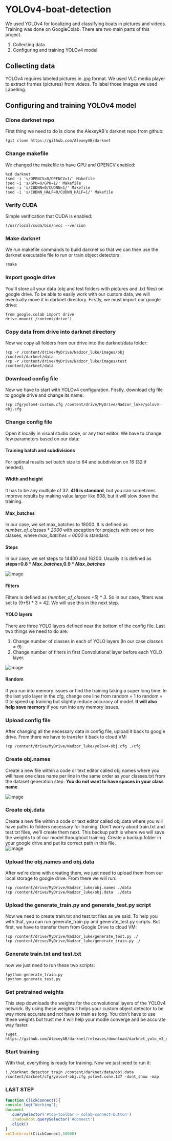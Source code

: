 # YOLOv4-boat-detection
We used YOLOv4 for localizing and classifying boats in pictures and videos. Training was done on GoogleColab. There are two main parts of this project.
1. Collecting data
2. Configuring and training YOLOv4 model  

## Collecting data
YOLOv4 requires labeled pictures in .jpg format. We used VLC media player to extract frames (pictures) from videos. To label those images we used LabelImg.

## Configuring and training YOLOv4 model
### Clone darknet repo
First thing we need to do is clone the AlexeyAB's darknet repo from github:
```
!git clone https://github.com/AlexeyAB/darknet
```
### Change makefile
We changed the makefile to have GPU and OPENCV enabled:
```
%cd darknet    
!sed -i 's/OPENCV=0/OPENCV=1/' Makefile    
!sed -i 's/GPU=0/GPU=1/' Makefile    
!sed -i 's/CUDNN=0/CUDNN=1/' Makefile  
!sed -i 's/CUDNN_HALF=0/CUDNN_HALF=1/' Makefile
```
### Verify CUDA
Simple verification that CUDA is enabled:
```
!/usr/local/cuda/bin/nvcc --version
```

### Make darknet
We run makefile commands to build darknet so that we can then use the darknet executable file to run or train object detectors:
```
!make
```

### Import google drive
You'll store all your data (obj and test folders with pictures and .txt files) on google drive. To be able to easily work with our custom data, we will eventually move it in darknet directory. Firstly, we must import our google drive:
```
from google.colab import drive  
drive.mount('/content/drive')
```

### Copy data from drive into darknet directory
Now we copy all folders from our drive into the darknet/data folder:
```
!cp -r /content/drive/MyDrive/Nadzor_luke/images/obj /content/darknet/data  
!cp -r /content/drive/MyDrive/Nadzor_luke/images/test /content/darknet/data  
```
### Download config file
Now we have to start with YOLOv4 configuration. Firstly, download cfg file to google drive and change its name:
```
!cp cfg/yolov4-custom.cfg /content/drive/MyDrive/Nadzor_luke/yolov4-obj.cfg
```
### Change config file
Open it locally in visual studio code, or any text editor. We have to change few parameters based on our data:  
  
#### Training batch and subdivisions  
For optimal results set batch size to 64 and subdivision on 16 (32 if needed).
  
#### Width and height
It has to be any multiple of 32. **416 is standard**, but you can sometimes improve results by making value larger like 608, but it will slow down the training.

#### Max_batches
In our case, we set max_batches to 18000. It is defined as *number_of_classes* * *2000* with exception for projects with one or two classes, where *max_batches = 6000* is standard.

#### Steps
In our case, we set steps to 14400 and 16200. Usually it is defined as **steps=0.8 * *Max_batches*,0.9 * *Max_batches***

![image](https://user-images.githubusercontent.com/92891601/175809318-84587f10-9404-4277-9d05-cccb25c6b16d.png)

#### Filters
Filters is defined as (*number_of_classes +5*) * *3*. So in our case, filters was set to (9+5) * 3 = 42. We will use this in the next step.

#### YOLO layers
There are three YOLO layers defined near the bottom of the config file. Last two things we need to do are:
1. Change number of classes in each of YOLO layers (In our case *classes = 9*).  
2. Change number of filters in first Convolutional layer before each YOLO layer.  

![image](https://user-images.githubusercontent.com/92891601/175809590-20766bfa-0b1d-42b3-99ae-419815dc5a89.png)


#### Random
If you run into memory issues or find the training taking a super long time. In the last yolo layer in the cfg, change one line from random = 1 to random = 0 to speed up training but slightly reduce accuracy of model. **It will also help save memory** if you run into any memory issues.

### Upload config file
After changing all the necessary data in config file, upload it back to google drive. From there we have to transfer it back to cloud VM:
```
!cp /content/drive/MyDrive/Nadzor_luke/yolov4-obj.cfg ./cfg
```
### Create obj.names
Create a new file within a code or text editor called obj.names where you will have one class name per line in the same order as your classes.txt from the dataset generation step. **You do not want to have spaces in your class name**.

![image](https://user-images.githubusercontent.com/92891601/175810060-2bd4077b-6074-4fc6-b4ce-7257bf12e51e.png)

### Create obj.data
Create a new file within a code or text editor called obj.data where you will have paths to folders necessary for training. Don't worry about train.txt and test.txt files, we'll create them next. This backup path is where we will save the weights to of our model throughout training. Create a backup folder in your google drive and put its correct path in this file.  
![image](https://user-images.githubusercontent.com/92891601/175810113-94797b7b-c4ad-4f8f-968e-a995160f05d7.png)

### Upload the obj.names and obj.data
After we're done with creating them, we just need to upload them from our local storage to google drive. From there we will run:
```
!cp /content/drive/MyDrive/Nadzor_luke/obj.names ./data  
!cp /content/drive/MyDrive/Nadzor_luke/obj.data  ./data
```
### Upload the generate_train.py and generate_test.py script
Now we need to create train.txt and test.txt files as we said. To help you with that, you can run generate_train.py and generate_test.py scripts. But first, we have to transfer them from Google Drive to cloud VM: 
```
!cp /content/drive/MyDrive/Nadzor_luke/generate_test.py ./  
!cp /content/drive/MyDrive/Nadzor_luke/generate_train.py ./
```

### Generate train.txt and test.txt
now we just need to run these two scripts:
```
!python generate_train.py  
!python generate_test.py
```

### Get pretrained weights
This step downloads the weights for the convolutional layers of the YOLOv4 network. By using these weights it helps your custom object detector to be way more accurate and not have to train as long. You don't have to use these weights but trust me it will help your modle converge and be accurate way faster.
```
!wget https://github.com/AlexeyAB/darknet/releases/download/darknet_yolo_v3_optimal/yolov4.conv.137  
```
### Start training
With that, everything is ready for training. Now we just need to run it:
```
!./darknet detector train /content/darknet/data/obj.data /content/darknet/cfg/yolov4-obj.cfg yolov4.conv.137 -dont_show -map
```
### LAST STEP
```javascript
function ClickConnect(){
console.log("Working"); 
document
  .querySelector('#top-toolbar > colab-connect-button')
  .shadowRoot.querySelector('#connect')
  .click() 
}
setInterval(ClickConnect,50000)
```
